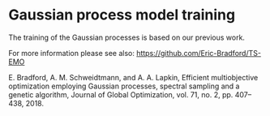 # Gaussian process model training
The training of the Gaussian processes is based on our previous work.

For more information please see also:
https://github.com/Eric-Bradford/TS-EMO

E. Bradford, A. M. Schweidtmann, and A. A. Lapkin, Efficient multiobjective optimization employing Gaussian processes, spectral sampling and a genetic algorithm, Journal of Global Optimization, vol. 71, no. 2, pp. 407–438, 2018.








